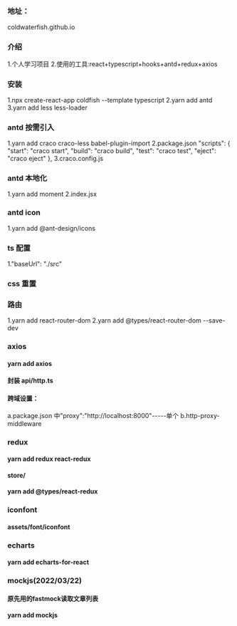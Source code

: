 ### 地址：

coldwaterfish.github.io

### 介绍

1.个人学习项目 2.使用的工具:react+typescript+hooks+antd+redux+axios

### 安装

1.npx create-react-app coldfish --template typescript
2.yarn add antd
3.yarn add less less-loader

### antd 按需引入

1.yarn add craco craco-less babel-plugin-import
2.package.json
"scripts": {
"start": "craco start",
"build": "craco build",
"test": "craco test",
"eject": "craco eject"
},
3.craco.config.js

### antd 本地化

1.yarn add moment
2.index.jsx

### antd icon

1.yarn add @ant-design/icons

### ts 配置

1."baseUrl": "./src"

### css 重置

### 路由

1.yarn add react-router-dom
2.yarn add @types/react-router-dom --save-dev

### axios

#### yarn add axios

#### 封装 api/http.ts

#### 跨域设置：

a.package.json 中"proxy":"http://localhost:8000"-----单个
b.http-proxy-middleware

### redux

#### yarn add redux react-redux

#### store/

#### yarn add @types/react-redux

### iconfont

#### assets/font/iconfont

### echarts

#### yarn add echarts-for-react

### mockjs(2022/03/22)

#### 原先用的fastmock读取文章列表

#### yarn add mockjs
